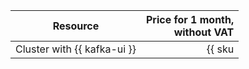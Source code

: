 | Resource      | Price for 1 month,<br>without VAT              |
|---------------|-----------------------------------------------:|
| Cluster with {{ kafka-ui }} | {{ sku|USD|mdb.kafka.ui.cluster.v1|string }} |